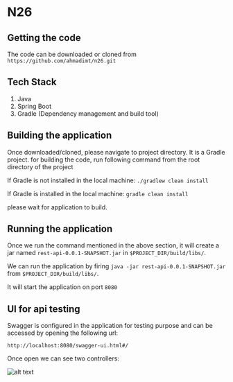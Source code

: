 # N26

## Getting the code
 The code can be downloaded or cloned from `https://github.com/ahmadimt/n26.git`

## Tech Stack
1. Java
2. Spring Boot
3. Gradle (Dependency management and build tool)


## Building the application
Once downloaded/cloned, please navigate to project directory. It is a Gradle project. for building the code, run following command from the root directory of the project

If Gradle is not installed in the local machine:
```./gradlew clean install```

If Gradle is installed in the local machine:
 `gradle clean install`

please wait for application to build.

## Running the application

Once we run the command mentioned in the above section, it will create a jar named `rest-api-0.0.1-SNAPSHOT.jar` in `$PROJECT_DIR/build/libs/`.

We can run the application by firing `java -jar rest-api-0.0.1-SNAPSHOT.jar` from `$PROJECT_DIR/build/libs/`.

It will start the application on port `8080`

## UI for api testing
Swagger is configured in the application for testing purpose and can be accessed by opening the following url:

`http://localhost:8080/swagger-ui.html#/`

Once open we can see two controllers:

![alt text](https://github.com/ahmadimt/n26/blob/master/images/endpoints.png "endpoints")
